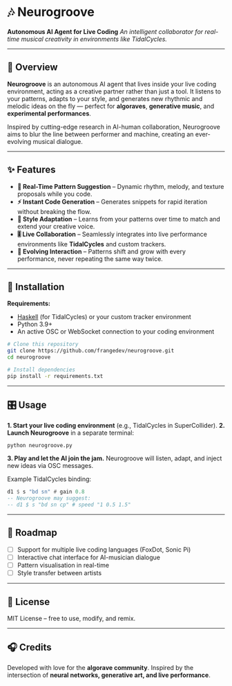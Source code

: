 # 🎶 Neurogroove

**Autonomous AI Agent for Live Coding**
*An intelligent collaborator for real-time musical creativity in environments like TidalCycles.*

---

## 🌟 Overview

**Neurogroove** is an autonomous AI agent that lives inside your live coding environment, acting as a creative partner rather than just a tool.
It listens to your patterns, adapts to your style, and generates new rhythmic and melodic ideas on the fly — perfect for **algoraves**, **generative music**, and **experimental performances**.

Inspired by cutting-edge research in AI-human collaboration, Neurogroove aims to blur the line between performer and machine, creating an ever-evolving musical dialogue.

---

## ✨ Features

* **🎨 Real-Time Pattern Suggestion** – Dynamic rhythm, melody, and texture proposals while you code.
* **⚡ Instant Code Generation** – Generates snippets for rapid iteration without breaking the flow.
* **🧠 Style Adaptation** – Learns from your patterns over time to match and extend your creative voice.
* **🎚️ Live Collaboration** – Seamlessly integrates into live performance environments like **TidalCycles** and custom trackers.
* **🔄 Evolving Interaction** – Patterns shift and grow with every performance, never repeating the same way twice.

---

## 🚀 Installation

**Requirements:**

* [Haskell](https://www.haskell.org/) (for TidalCycles) or your custom tracker environment
* Python 3.9+
* An active OSC or WebSocket connection to your coding environment

```bash
# Clone this repository
git clone https://github.com/frangedev/neurogroove.git
cd neurogroove

# Install dependencies
pip install -r requirements.txt
```

---

## 🎛️ Usage

**1. Start your live coding environment** (e.g., TidalCycles in SuperCollider).
**2. Launch Neurogroove** in a separate terminal:

```bash
python neurogroove.py
```

**3. Play and let the AI join the jam.**
Neurogroove will listen, adapt, and inject new ideas via OSC messages.

Example TidalCycles binding:

```haskell
d1 $ s "bd sn" # gain 0.8
-- Neurogroove may suggest:
-- d1 $ s "bd sn cp" # speed "1 0.5 1.5"
```

---

## 🧪 Roadmap

* [ ] Support for multiple live coding languages (FoxDot, Sonic Pi)
* [ ] Interactive chat interface for AI-musician dialogue
* [ ] Pattern visualisation in real-time
* [ ] Style transfer between artists

---

## 📜 License

MIT License – free to use, modify, and remix.

---

## 🎧 Credits

Developed with love for the **algorave community**.
Inspired by the intersection of **neural networks, generative art, and live performance**.
